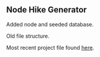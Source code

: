 ## Node Hike Generator

Added node and seeded database.

Old file structure.

Most recent project file found [here](https://github.com/elvece/the-trail).

